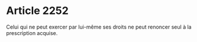 # Article 2252

Celui qui ne peut exercer par lui-même ses droits ne peut renoncer seul à la prescription acquise.
